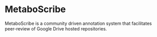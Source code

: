MetaboScribe
============

MetaboScribe is a community driven annotation system that facilitates peer-review of Google Drive hosted repositories. 
